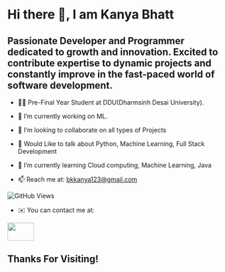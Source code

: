 # Hi there 👋, I am Kanya Bhatt

## Passionate Developer and Programmer dedicated to growth and innovation. Excited to contribute expertise to dynamic projects and constantly improve in the fast-paced world of software development.

* 👨‍💻 Pre-Final Year Student at DDU(Dharmsinh Desai University).

* 🔭 I’m currently working on ML.

* 👯 I’m looking to collaborate on all types of Projects

* 💬 Would Like to talk about Python, Machine Learning, Full Stack Development

* 🌱 I’m currently learning Cloud computing, Machine Learning, Java

* 📫 Reach me at: bkkanya123@gmail.com

![GitHub Views](https://komarev.com/ghpvc/?username=Kanya-bhatt&color=FAC151)

* ✉️  You can contact me at:
<a href = "https://www.linkedin.com/in/kanya-bhatt-54006b223/"><br/>
<img src = "https://upload.wikimedia.org/wikipedia/commons/thumb/0/01/LinkedIn_Logo.svg/2560px-LinkedIn_Logo.svg.png" height = "40px" width="60px"/>
</a>

## Thanks For Visiting!
